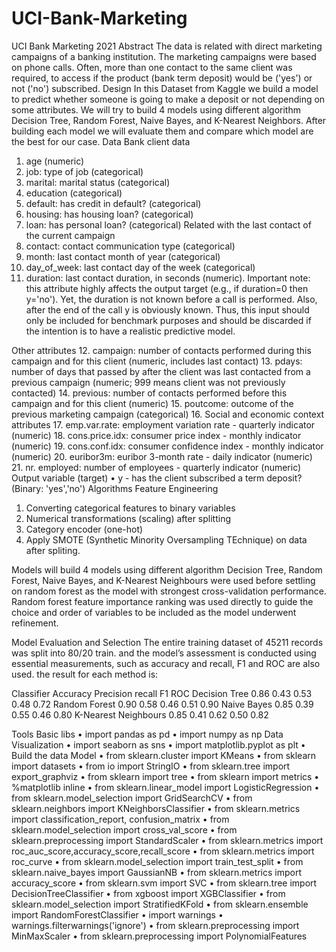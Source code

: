 # UCI-Bank-Marketing
UCI Bank Marketing 2021
Abstract
The data is related with direct marketing campaigns of a banking institution. The marketing campaigns were based on phone calls. Often, more than one contact to the same client was required, to access if the product (bank term deposit) would be ('yes') or not ('no') subscribed.
Design
In this Dataset from Kaggle we build a model to predict whether someone is going to make a deposit or not depending on some attributes. We will try to build 4 models using different algorithm Decision Tree, Random Forest, Naive Bayes, and K-Nearest Neighbors. After building each model we will evaluate them and compare which model are the best for our case. 
Data
Bank client data
1.	age (numeric)
2.	job: type of job (categorical)
3.	marital: marital status (categorical)
4.	education (categorical)
5.	default: has credit in default? (categorical)
6.	housing: has housing loan? (categorical)
7.	loan: has personal loan? (categorical)
Related with the last contact of the current campaign
8.	contact: contact communication type (categorical)
9.	month: last contact month of year (categorical)
10.	day_of_week: last contact day of the week (categorical)
11.	duration: last contact duration, in seconds (numeric). Important note: this attribute highly affects the output target (e.g., if duration=0 then y='no'). Yet, the duration is not known before a call is performed. Also, after the end of the call y is obviously known. Thus, this input should only be included for benchmark purposes and should be discarded if the intention is to have a realistic predictive model.

Other attributes
12.	campaign: number of contacts performed during this campaign and for this client (numeric, includes last contact)
13.	pdays: number of days that passed by after the client was last contacted from a previous campaign (numeric; 999 means client was not previously contacted)
14.	previous: number of contacts performed before this campaign and for this client (numeric)
15.	poutcome: outcome of the previous marketing campaign (categorical)
16.	Social and economic context attributes
17.	emp.var.rate: employment variation rate - quarterly indicator (numeric)
18.	cons.price.idx: consumer price index - monthly indicator (numeric)
19.	cons.conf.idx: consumer confidence index - monthly indicator (numeric)
20.	euribor3m: euribor 3-month rate - daily indicator (numeric)
21.	nr. employed: number of employees - quarterly indicator (numeric)
Output variable (target)
•	y - has the client subscribed a term deposit? (Binary: 'yes','no')
Algorithms
Feature Engineering
1. Converting categorical features to binary variables
2. Numerical transformations (scaling) after splitting 
3. Category encoder (one-hot)
4. Apply SMOTE (Synthetic Minority Oversampling TEchnique) on data after spliting.

Models
will build 4 models using different algorithm Decision Tree, Random Forest, Naive Bayes, and K-Nearest Neighbours were used before settling on random forest as the model with strongest cross-validation performance. Random forest feature importance ranking was used directly to guide the choice and order of variables to be included as the model underwent refinement.







Model Evaluation and Selection
The entire training dataset of 45211 records was split into 80/20 train. and the model’s assessment is conducted using essential measurements, such as accuracy and recall, F1 and ROC are also used. the result for each method is:

Classifier	Accuracy	Precision	recall	F1	ROC
Decision Tree	0.86	0.43	0.53	0.48	0.72
Random Forest	0.90	0.58	0.46	0.51	0.90
Naive Bayes	0.85	0.39	0.55	0.46	0.80
K-Nearest Neighbours	0.85	0.41	0.62	0.50	0.82

Tools
Basic libs
•	import pandas as pd
•	import numpy as np
Data Visualization
•	import seaborn as sns
•	import matplotlib.pyplot as plt
•	
Build the data Model
•	from sklearn.cluster import KMeans
•	from sklearn import datasets
•	from io import StringIO
•	from sklearn.tree import export_graphviz
•	from sklearn import tree
•	from sklearn import metrics
•	%matplotlib inline
•	from sklearn.linear_model import LogisticRegression
•	from sklearn.model_selection import GridSearchCV
•	from sklearn.neighbors import KNeighborsClassifier
•	from sklearn.metrics import classification_report, confusion_matrix
•	from sklearn.model_selection import cross_val_score
•	from sklearn.preprocessing import StandardScaler
•	from sklearn.metrics import roc_auc_score,accuracy_score,recall_score
•	from sklearn.metrics import roc_curve
•	from sklearn.model_selection import train_test_split
•	from sklearn.naive_bayes import GaussianNB
•	from sklearn.metrics import accuracy_score
•	from sklearn.svm import SVC
•	from sklearn.tree import DecisionTreeClassifier
•	from xgboost import XGBClassifier
•	from sklearn.model_selection import StratifiedKFold
•	from sklearn.ensemble import RandomForestClassifier
•	import warnings
•	warnings.filterwarnings('ignore')
•	from sklearn.preprocessing import MinMaxScaler
•	from sklearn.preprocessing import PolynomialFeatures
